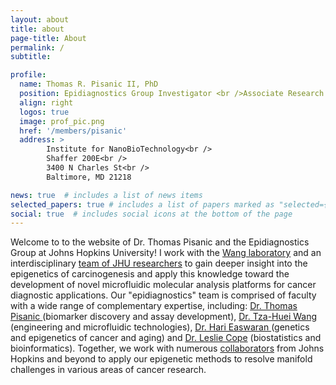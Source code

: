 ```yaml
---
layout: about
title: about
page-title: About
permalink: /
subtitle:

profile:
  name: Thomas R. Pisanic II, PhD
  position: Epidiagnostics Group Investigator <br />Associate Research Professor <br /> <a href="https://breakthroughcancer.org/">Break Through Cancer</a> Scientist
  align: right
  logos: true
  image: prof_pic.png
  href: '/members/pisanic'
  address: >
        Institute for NanoBioTechnology<br />
        Shaffer 200E<br />
        3400 N Charles St<br />        
        Baltimore, MD 21218

news: true  # includes a list of news items
selected_papers: true # includes a list of papers marked as "selected={true}"
social: true  # includes social icons at the bottom of the page
---
```


Welcome to to the website of Dr. Thomas Pisanic and the Epidiagnostics Group at Johns Hopkins University! I work with the <a href = "https://me.jhu.edu/thwang/">Wang laboratory</a> and an interdisciplinary <a href="/team/">team of JHU researchers</a> to gain deeper insight into the epigenetics of carcinogenesis and apply this knowledge toward the development of novel microfluidic molecular analysis platforms for cancer diagnostic applications. Our "epidiagnostics" team is comprised of faculty with a wide range of complementary expertise, including: <a href = "/members/Pisanic">Dr. Thomas Pisanic </a> (biomarker discovery and assay development), <a href = "https://engineering.jhu.edu/faculty/tza-huei-jeff-wang/"> Dr. Tza-Huei Wang </a>(engineering and microfluidic technologies), <a href ="https://www.hopkinsmedicine.org/profiles/details/hariharan-easwaran">Dr. Hari Easwaran </a> (genetics and epigenetics of cancer and aging) and <a href="https://www.hopkinsmedicine.org/profiles/details/leslie-cope">Dr. Leslie Cope</a> (biostatistics and bioinformatics). Together, we work with numerous <a href ="/collaborators"> collaborators</a> from Johns Hopkins and beyond to apply our epigenetic methods to resolve manifold challenges in various areas of cancer research.

